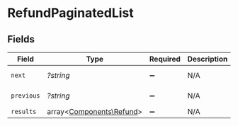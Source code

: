 # RefundPaginatedList


## Fields

| Field                                                         | Type                                                          | Required                                                      | Description                                                   | Example                                                       |
| ------------------------------------------------------------- | ------------------------------------------------------------- | ------------------------------------------------------------- | ------------------------------------------------------------- | ------------------------------------------------------------- |
| `next`                                                        | *?string*                                                     | :heavy_minus_sign:                                            | N/A                                                           | baseurl?page=3&results=10                                     |
| `previous`                                                    | *?string*                                                     | :heavy_minus_sign:                                            | N/A                                                           | baseurl?page=1&results=10                                     |
| `results`                                                     | array<[Components\Refund](../../Models/Components/Refund.md)> | :heavy_minus_sign:                                            | N/A                                                           |                                                               |